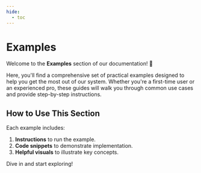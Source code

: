 ```yaml
---
hide:
  - toc
---
```


# Examples

Welcome to the **Examples** section of our documentation! 🎉

Here, you'll find a comprehensive set of practical examples designed to help
you get the most out of our system. Whether you're a first-time user or an
experienced pro, these guides will walk you through common use cases and
provide step-by-step instructions.

## How to Use This Section

Each example includes:

1. **Instructions** to run the example.
1. **Code snippets** to demonstrate implementation.
1. **Helpful visuals** to illustrate key concepts.

Dive in and start exploring!
